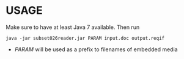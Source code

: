 USAGE
=====

Make sure to have at least Java 7 available. Then run

`java -jar subset026reader.jar PARAM input.doc output.reqif`

* *PARAM* will be used as a prefix to filenames of embedded media
